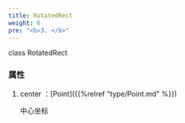 ```yaml
---
title: RotatedRect
weight: 6
pre: "<b>3. </b>"
---
```


class RotatedRect

### 属性

1. center ：[Point]({{%relref "type/Point.md" %}})

   中心坐标
